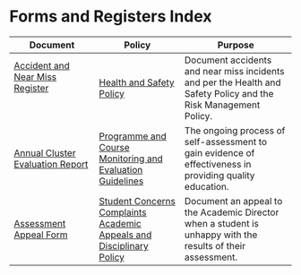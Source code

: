 # Forms and Registers Index

| Document                                                                                                                                                                                                                                                                                                                                                                               | Policy                                                                                                                                                                                        | Purpose                                                                                                         |
| -------------------------------------------------------------------------------------------------------------------------------------------------------------------------------------------------------------------------------------------------------------------------------------------------------------------------------------------------------------------------------------- | --------------------------------------------------------------------------------------------------------------------------------------------------------------------------------------------- | --------------------------------------------------------------------------------------------------------------- |
| [Accident and Near Miss Register](https://github.com/Developers-Institute-Internal/Health-and-Safety-Policy/blob/master/Accident%20%26%20Near%20Miss%20Register.pdf) &nbsp; &nbsp; &nbsp; &nbsp; &nbsp; &nbsp; &nbsp; &nbsp; &nbsp; &nbsp; &nbsp; &nbsp; &nbsp; &nbsp; &nbsp; &nbsp; &nbsp; &nbsp; &nbsp; &nbsp; &nbsp; &nbsp; &nbsp; &nbsp; &nbsp; &nbsp; &nbsp; &nbsp; &nbsp; &nbsp; | [Health and Safety Policy](https://github.com/Developers-Institute-Internal/Health-and-Safety-Policy)                                                                                         | Document accidents and near miss incidents and per the Health and Safety Policy and the Risk Management Policy. |
| [Annual Cluster Evaluation Report](https://github.com/Developers-Institute-Internal/Programme-and-Course-Monitoring-and-Evaluation-Guidelines/blob/master/Annual%20Cluster%20Evaluation%20Report%20(1).pdf)                                                                                                                                                                            | [Programme and Course Monitoring and Evaluation Guidelines](https://github.com/Developers-Institute-Internal/Programme-and-Course-Monitoring-and-Evaluation-Guidelines)                       | The ongoing process of self-assessment to gain evidence of effectiveness in providing quality education.        |
| [Assessment Appeal Form](https://github.com/Developers-Institute-Internal/Student-Concerns-Complaints-Academic-Appeals-and-Disciplinary-Policy/blob/master/Assessment%20Appeal%20Form.pdf)                                                                                                                                                                                             | [Student Concerns Complaints Academic Appeals and Disciplinary Policy](https://github.com/Developers-Institute-Internal/Student-Concerns-Complaints-Academic-Appeals-and-Disciplinary-Policy) | Document an appeal to the Academic Director when a student is unhappy with the results of their assessment.     |

